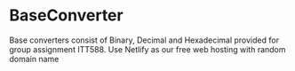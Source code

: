 # BaseConverter
Base converters consist of Binary, Decimal and Hexadecimal provided for group assignment ITT588. Use Netlify as our free web hosting with random domain name

